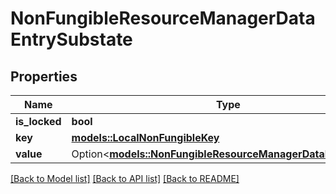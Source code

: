 # NonFungibleResourceManagerDataEntrySubstate

## Properties

Name | Type | Description | Notes
------------ | ------------- | ------------- | -------------
**is_locked** | **bool** |  | 
**key** | [**models::LocalNonFungibleKey**](LocalNonFungibleKey.md) |  | 
**value** | Option<[**models::NonFungibleResourceManagerDataEntryValue**](NonFungibleResourceManagerDataEntryValue.md)> |  | [optional]

[[Back to Model list]](../README.md#documentation-for-models) [[Back to API list]](../README.md#documentation-for-api-endpoints) [[Back to README]](../README.md)


